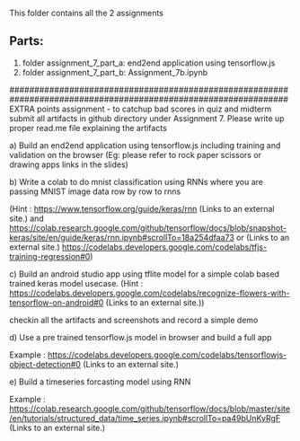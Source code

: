 
This folder contains all the 2 assignments

## Parts:
1. folder assignment_7_part_a: end2end application using tensorflow.js
2. folder assignment_7_part_b: Assignment_7b.ipynb


 
################################################################################################################
EXTRA points assignment - to catchup bad scores in quiz and midterm 
submit all artifacts in github directory under Assignment 7. Please write up proper read.me file explaining the artifacts

 

a) Build an end2end application using tensorflow.js including training and validation on the browser (Eg: please refer to rock paper scissors or drawing apps links in the slides)

 

b) Write a colab to do mnist classification using RNNs where you are passing MNIST image data row by row to rnns

(Hint : https://www.tensorflow.org/guide/keras/rnn (Links to an external site.) and https://colab.research.google.com/github/tensorflow/docs/blob/snapshot-keras/site/en/guide/keras/rnn.ipynb#scrollTo=18a254dfaa73 or  (Links to an external site.)   https://codelabs.developers.google.com/codelabs/tfjs-training-regression#0) 

 

 

c)  Build an android studio app using tflite model  for a simple colab based trained keras model usecase.  (Hint : https://codelabs.developers.google.com/codelabs/recognize-flowers-with-tensorflow-on-android#0 (Links to an external site.)) 

checkin all the artifacts and screenshots and record a simple demo 

 

d) Use a pre trained tensorflow.js model in browser and build a full app

Example : https://codelabs.developers.google.com/codelabs/tensorflowjs-object-detection#0 (Links to an external site.)

e) Build a timeseries forcasting model using RNN

 

Example : https://colab.research.google.com/github/tensorflow/docs/blob/master/site/en/tutorials/structured_data/time_series.ipynb#scrollTo=pa49bUnKyRgF (Links to an external site.)

 

 

 

